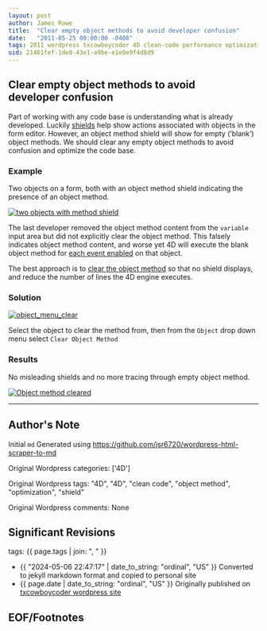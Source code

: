 ```yaml
---
layout: post
author: James Rowe
title:  "Clear empty object methods to avoid developer confusion"
date:   "2011-05-25 00:00:00 -0400"
tags: 2011 wordpress txcowboycoder 4D clean-code performance optimization developer-quality-of-life
uid: 21461fef-1de8-43e1-a9be-e1e0e9f4d8d9
---
```



## Clear empty object methods to avoid developer confusion


Part of working with any code base is understanding what is already developed. Luckily [shields](http://kb.4d.com/search/assetid=37121) help show actions associated with objects in the form editor. However, an object method shield will show for empty (‘blank’) object methods. We should clear any empty object methods to avoid confusion and optimize the code base.


### Example


Two objects on a form, both with an object method shield indicating the presence of an object method.


[![two objects with method shield](https://txcowboycoder.files.wordpress.com/2011/05/object_methods.png?w=500 "object_methods")](http://txcowboycoder.files.wordpress.com/2011/05/object_methods.png)


The last developer removed the object method content from the `variable` input area but did not explicitly clear the object method. This falsely indicates object method content, and worse yet 4D will execute the blank object method for [each event enabled](http://txcowboycoder.wordpress.com/2011/05/02/toggle-off-4d-form-events-for-easier-debugging/ "Toggle off 4D form events for easier debugging") on that object.


The best approach is to [clear the object method](http://kb.4d.com/search/assetid=33479 "4D Tech Tip - Clear Object Method") so that no shield displays, and reduce the number of lines the 4D engine executes.


### Solution


[![](https://txcowboycoder.files.wordpress.com/2011/05/object_menu_clear.png?w=500 "object_menu_clear")](http://txcowboycoder.files.wordpress.com/2011/05/object_menu_clear.png)  

 Select the object to clear the method from, then from the `Object` drop down menu select `Clear Object Method`


### Results


No misleading shields and no more tracing through empty object method.  

[![Object method cleared](https://txcowboycoder.files.wordpress.com/2011/05/object_cleared.png?w=500 "object_cleared")](http://txcowboycoder.files.wordpress.com/2011/05/object_cleared.png)




---

## Author's Note

Initial `md` Generated using <https://github.com/jsr6720/wordpress-html-scraper-to-md>

Original Wordpress categories: ['4D']

Original Wordpress tags: "4D", "4D", "clean code", "object method", "optimization", "shield"

Original Wordpress comments: None

## Significant Revisions

tags: {{ page.tags | join: ", " }} <!-- todo move this somewhere -->

- {{ "2024-05-06 22:47:17" | date_to_string: "ordinal", "US" }} Converted to jekyll markdown format and copied to personal site
- {{ page.date | date_to_string: "ordinal", "US" }} Originally published on [txcowboycoder wordpress site](https://txcowboycoder.wordpress.com/2011/05/25/clear-empty-object-methods-to-avoid-developer-confusion/)

## EOF/Footnotes

